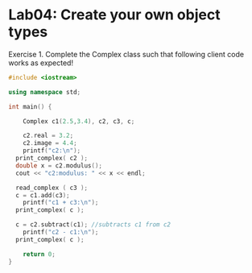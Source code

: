 # Lab04: Create your own object types

Exercise 1. Complete the Complex class such that following client code works as expected!  

```c++
#include <iostream>

using namespace std;

int main() {

	Complex c1(2.5,3.4), c2, c3, c;

	c2.real = 3.2;
	c2.image = 4.4;
	printf("c2:\n");
  print_complex( c2 );
  double x = c2.modulus();
  cout << "c2:modulus: " << x << endl;

  read_complex ( c3 );
  c = c1.add(c3);
	printf("c1 + c3:\n");
  print_complex( c );

  c = c2.subtract(c1); //subtracts c1 from c2
	printf("c2 - c1:\n");
  print_complex( c );

	return 0;
}
```
